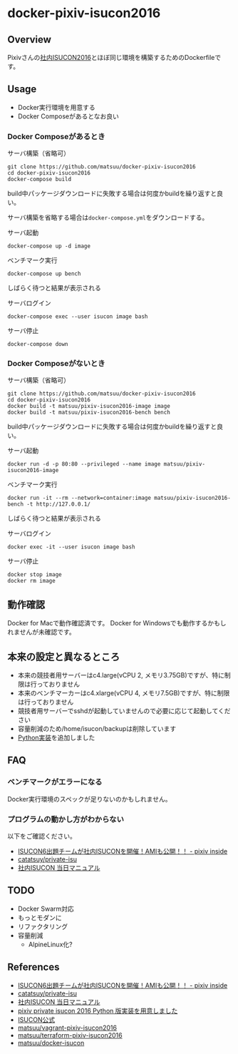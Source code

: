 # docker-pixiv-isucon2016

## Overview

Pixivさんの[社内ISUCON2016](https://github.com/catatsuy/private-isu)とほぼ同じ環境を構築するためのDockerfileです。

## Usage

* Docker実行環境を用意する
* Docker Composeがあるとなお良い

### Docker Composeがあるとき

サーバ構築（省略可）

```
git clone https://github.com/matsuu/docker-pixiv-isucon2016
cd docker-pixiv-isucon2016
docker-compose build
```

build中パッケージダウンロードに失敗する場合は何度かbuildを繰り返すと良い。

サーバ構築を省略する場合は`docker-compose.yml`をダウンロードする。

サーバ起動

```
docker-compose up -d image
```

ベンチマーク実行

```
docker-compose up bench
```

しばらく待つと結果が表示される

サーバログイン

```
docker-compose exec --user isucon image bash
```

サーバ停止

```
docker-compose down
```

### Docker Composeがないとき

サーバ構築（省略可）

```
git clone https://github.com/matsuu/docker-pixiv-isucon2016
cd docker-pixiv-isucon2016
docker build -t matsuu/pixiv-isucon2016-image image
docker build -t matsuu/pixiv-isucon2016-bench bench
```

build中パッケージダウンロードに失敗する場合は何度かbuildを繰り返すと良い。

サーバ起動

```
docker run -d -p 80:80 --privileged --name image matsuu/pixiv-isucon2016-image
```

ベンチマーク実行

```
docker run -it --rm --network=container:image matsuu/pixiv-isucon2016-bench -t http://127.0.0.1/
```

しばらく待つと結果が表示される

サーバログイン

```
docker exec -it --user isucon image bash
```

サーバ停止

```
docker stop image
docker rm image
```

## 動作確認

Docker for Macで動作確認済です。
Docker for Windowsでも動作するかもしれませんが未確認です。

## 本来の設定と異なるところ

* 本来の競技者用サーバーはc4.large(vCPU 2, メモリ3.75GB)ですが、特に制限は行っておりません
* 本来のベンチマーカーはc4.xlarge(vCPU 4, メモリ7.5GB)ですが、特に制限は行っておりません
* 競技者用サーバーでsshdが起動していませんので必要に応じて起動してください
* 容量削減のため/home/isucon/backupは削除しています
* [Python実装](https://github.com/methane/pixiv-isucon2016-python)を追加しました

## FAQ

### ベンチマークがエラーになる

Docker実行環境のスペックが足りないのかもしれません。

### プログラムの動かし方がわからない

以下をご確認ください。

* [ISUCON6出題チームが社内ISUCONを開催！AMIも公開！！ - pixiv inside](http://inside.pixiv.net/entry/2016/05/18/115206)
* [catatsuy/private-isu](https://github.com/catatsuy/private-isu)
* [社内ISUCON 当日マニュアル](https://github.com/catatsuy/private-isu/blob/master/manual.md)

## TODO

* Docker Swarm対応
* もっとモダンに
* リファクタリング
* 容量削減
    * AlpineLinux化?

## References

* [ISUCON6出題チームが社内ISUCONを開催！AMIも公開！！ - pixiv inside](http://inside.pixiv.net/entry/2016/05/18/115206)
* [catatsuy/private-isu](https://github.com/catatsuy/private-isu)
* [社内ISUCON 当日マニュアル](https://github.com/catatsuy/private-isu/blob/master/manual.md)
* [pixiv private isucon 2016 Python 版実装を用意しました](http://dsas.blog.klab.org/archives/pixiv-isucon2016-python.html)
* [ISUCON公式](http://isucon.net/)
* [matsuu/vagrant-pixiv-isucon2016](https://github.com/matsuu/vagrant-pixiv-isucon2016)
* [matsuu/terraform-pixiv-isucon2016](https://github.com/matsuu/terraform-pixiv-isucon2016)
* [matsuu/docker-isucon](https://github.com/matsuu/docker-isucon)
